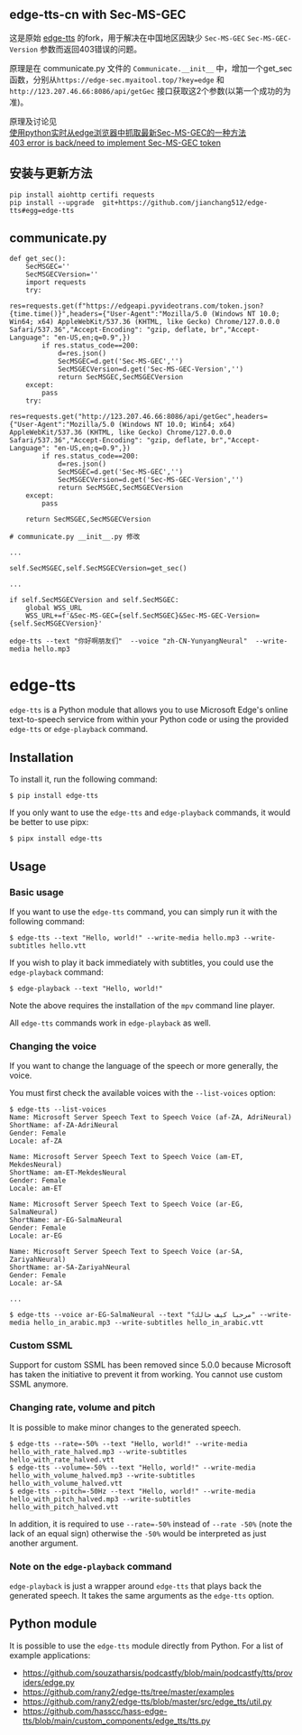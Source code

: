 ## edge-tts-cn with Sec-MS-GEC

这是原始 [edge-tts](https://github.com/rany2/edge-tts) 的fork，用于解决在中国地区因缺少 `Sec-MS-GEC` `Sec-MS-GEC-Version` 参数而返回403错误的问题。

原理是在 communicate.py 文件的  `Communicate.__init__` 中，增加一个get_sec函数，分别从`https://edge-sec.myaitool.top/?key=edge` 和  `http://123.207.46.66:8086/api/getGec` 接口获取这2个参数(以第一个成功的为准)。

原理及讨论见  
[使用python实时从edge浏览器中抓取最新Sec-MS-GEC的一种方法](https://github.com/rany2/edge-tts/issues/299)   
[403 error is back/need to implement Sec-MS-GEC token](https://github.com/rany2/edge-tts/issues/290)

## 安装与更新方法
```
pip install aiohttp certifi requests 
pip install --upgrade  git+https://github.com/jianchang512/edge-tts#egg=edge-tts

```

## communicate.py

```
def get_sec():
    SecMSGEC=''
    SecMSGECVersion=''
    import requests
    try:
        res=requests.get(f"https://edgeapi.pyvideotrans.com/token.json?{time.time()}",headers={"User-Agent":"Mozilla/5.0 (Windows NT 10.0; Win64; x64) AppleWebKit/537.36 (KHTML, like Gecko) Chrome/127.0.0.0 Safari/537.36","Accept-Encoding": "gzip, deflate, br","Accept-Language": "en-US,en;q=0.9",})
        if res.status_code==200:
            d=res.json()
            SecMSGEC=d.get('Sec-MS-GEC','')
            SecMSGECVersion=d.get('Sec-MS-GEC-Version','')
            return SecMSGEC,SecMSGECVersion
    except:
        pass
    try:
        res=requests.get("http://123.207.46.66:8086/api/getGec",headers={"User-Agent":"Mozilla/5.0 (Windows NT 10.0; Win64; x64) AppleWebKit/537.36 (KHTML, like Gecko) Chrome/127.0.0.0 Safari/537.36","Accept-Encoding": "gzip, deflate, br","Accept-Language": "en-US,en;q=0.9",})
        if res.status_code==200:
            d=res.json()
            SecMSGEC=d.get('Sec-MS-GEC','')
            SecMSGECVersion=d.get('Sec-MS-GEC-Version','')
            return SecMSGEC,SecMSGECVersion
    except:
        pass
        
    return SecMSGEC,SecMSGECVersion

```

```
# communicate.py __init__.py 修改

...

self.SecMSGEC,self.SecMSGECVersion=get_sec()

...

if self.SecMSGECVersion and self.SecMSGEC:
    global WSS_URL
    WSS_URL+=f'&Sec-MS-GEC={self.SecMSGEC}&Sec-MS-GEC-Version={self.SecMSGECVersion}'

```

`edge-tts --text "你好啊朋友们"  --voice "zh-CN-YunyangNeural"  --write-media hello.mp3`


# edge-tts

`edge-tts` is a Python module that allows you to use Microsoft Edge's online text-to-speech service from within your Python code or using the provided `edge-tts` or `edge-playback` command.

## Installation

To install it, run the following command:

    $ pip install edge-tts

If you only want to use the `edge-tts` and `edge-playback` commands, it would be better to use pipx:

    $ pipx install edge-tts

## Usage

### Basic usage

If you want to use the `edge-tts` command, you can simply run it with the following command:

    $ edge-tts --text "Hello, world!" --write-media hello.mp3 --write-subtitles hello.vtt

If you wish to play it back immediately with subtitles, you could use the `edge-playback` command:

    $ edge-playback --text "Hello, world!"

Note the above requires the installation of the `mpv` command line player.

All `edge-tts` commands work in `edge-playback` as well.

### Changing the voice

If you want to change the language of the speech or more generally, the voice. 

You must first check the available voices with the `--list-voices` option:

    $ edge-tts --list-voices
    Name: Microsoft Server Speech Text to Speech Voice (af-ZA, AdriNeural)
    ShortName: af-ZA-AdriNeural
    Gender: Female
    Locale: af-ZA

    Name: Microsoft Server Speech Text to Speech Voice (am-ET, MekdesNeural)
    ShortName: am-ET-MekdesNeural
    Gender: Female
    Locale: am-ET

    Name: Microsoft Server Speech Text to Speech Voice (ar-EG, SalmaNeural)
    ShortName: ar-EG-SalmaNeural
    Gender: Female
    Locale: ar-EG

    Name: Microsoft Server Speech Text to Speech Voice (ar-SA, ZariyahNeural)
    ShortName: ar-SA-ZariyahNeural
    Gender: Female
    Locale: ar-SA

    ...

    $ edge-tts --voice ar-EG-SalmaNeural --text "مرحبا كيف حالك؟" --write-media hello_in_arabic.mp3 --write-subtitles hello_in_arabic.vtt

### Custom SSML

Support for custom SSML has been removed since 5.0.0 because Microsoft has taken the initiative to prevent it from working. You cannot use custom SSML anymore.

### Changing rate, volume and pitch

It is possible to make minor changes to the generated speech.

    $ edge-tts --rate=-50% --text "Hello, world!" --write-media hello_with_rate_halved.mp3 --write-subtitles hello_with_rate_halved.vtt
    $ edge-tts --volume=-50% --text "Hello, world!" --write-media hello_with_volume_halved.mp3 --write-subtitles hello_with_volume_halved.vtt
    $ edge-tts --pitch=-50Hz --text "Hello, world!" --write-media hello_with_pitch_halved.mp3 --write-subtitles hello_with_pitch_halved.vtt

In addition, it is required to use `--rate=-50%` instead of `--rate -50%` (note the lack of an equal sign) otherwise the `-50%` would be interpreted as just another argument.

### Note on the `edge-playback` command

`edge-playback` is just a wrapper around `edge-tts` that plays back the generated speech. It takes the same arguments as the `edge-tts` option.

## Python module

It is possible to use the `edge-tts` module directly from Python. For a list of example applications:

* https://github.com/souzatharsis/podcastfy/blob/main/podcastfy/tts/providers/edge.py
* https://github.com/rany2/edge-tts/tree/master/examples
* https://github.com/rany2/edge-tts/blob/master/src/edge_tts/util.py
* https://github.com/hasscc/hass-edge-tts/blob/main/custom_components/edge_tts/tts.py
